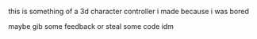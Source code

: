 this is something of a 3d character controller i made because i was bored

maybe gib some feedback or steal some code idm
